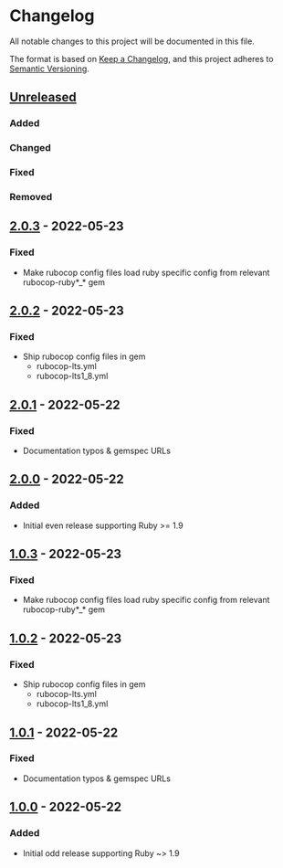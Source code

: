 # Changelog
All notable changes to this project will be documented in this file.

The format is based on [Keep a Changelog](https://keepachangelog.com/en/1.0.0/),
and this project adheres to [Semantic Versioning](https://semver.org/spec/v2.0.0.html).

## [Unreleased]
### Added

### Changed

### Fixed

### Removed

## [2.0.3] - 2022-05-23
### Fixed
- Make rubocop config files load ruby specific config from relevant rubocop-ruby*_* gem

## [2.0.2] - 2022-05-23
### Fixed
- Ship rubocop config files in gem
  - rubocop-lts.yml
  - rubocop-lts1_8.yml

## [2.0.1] - 2022-05-22
### Fixed
- Documentation typos & gemspec URLs

## [2.0.0] - 2022-05-22
### Added
- Initial even release supporting Ruby >= 1.9

## [1.0.3] - 2022-05-23
### Fixed
- Make rubocop config files load ruby specific config from relevant rubocop-ruby*_* gem

## [1.0.2] - 2022-05-23
### Fixed
- Ship rubocop config files in gem
  - rubocop-lts.yml
  - rubocop-lts1_8.yml

## [1.0.1] - 2022-05-22
### Fixed
- Documentation typos & gemspec URLs

## [1.0.0] - 2022-05-22
### Added
- Initial odd release supporting Ruby ~> 1.9

[Unreleased]: https://github.com/rubocop-lts/rubocop-lts/compare/v2.0.3...HEAD
[2.0.3]: https://github.com/rubocop-lts/rubocop-lts/compare/v2.0.2...v2.0.3
[2.0.2]: https://github.com/rubocop-lts/rubocop-lts/compare/v2.0.1...v2.0.2
[2.0.1]: https://github.com/rubocop-lts/rubocop-lts/compare/v2.0.0...v2.0.1
[2.0.0]: https://github.com/rubocop-lts/rubocop-lts/compare/v1.0.3...v2.0.0
[1.0.3]: https://github.com/rubocop-lts/rubocop-lts/compare/v1.0.2...v1.0.3
[1.0.2]: https://github.com/rubocop-lts/rubocop-lts/compare/v1.0.1...v1.0.2
[1.0.1]: https://github.com/rubocop-lts/rubocop-lts/compare/v1.0.0...v1.0.1
[1.0.0]: https://github.com/rubocop-lts/rubocop-lts/compare/f0fcf8e7dbb4d884a01c7191e7f26ef8bf3b22af...v1.0.0
